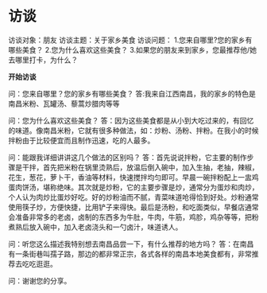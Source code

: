 # 访谈
访谈对象：朋友
访谈主题：关于家乡美食
访谈问题：
1.您来自哪里?您的家乡有哪些美食？
2.您为什么喜欢这些美食？
3.如果您的朋友来到家乡，您最推荐他/她去哪里打卡，为什么？

**开始访谈**

问：您来自哪里？您的家乡有哪些美食？
答:我来自江西南昌，我的家乡的特色是南昌米粉、瓦罐汤、藜蒿炒腊肉等等

问：您为什么喜欢这些美食？
答：因为这些美食都是从小到大吃过来的，有回忆的味道。像南昌米粉，它就有很多种做法，如：炒粉、汤粉、拌粉。在我小的时候拌粉由于比较便宜而且制作迅速，吃的人最多。

问：能跟我详细讲讲这几个做法的区别吗？
答：首先说说拌粉，它主要的制作步骤是干拌，首先把米粉在锅里烫熟后，放温后倒入碗中，加入生抽，老抽，辣椒，花生，葱花，萝卜干，香油等材料，快速搅拌均匀即可。早晨一碗拌粉配上一盅鸡蛋肉饼汤，堪称绝味。其次就是炒粉，它的主要步骤是炒，通常分为蛋炒和肉炒，个人认为肉炒比蛋炒好吃。好的炒粉油而不腻，青菜味道呛得恰到好处。炒粉通常使用筷子炒，方便快捷，比用铲子来得快。最后是汤粉，和吃面类似，早餐店通常会准备非常多的老卤，卤制的东西多为牛肚，牛肉，牛筋，鸡胗，鸡杂等等，把粉煮熟后放入碗中，加入老卤浇头和一勺卤汁，味道诱人。

问：听您这么描述我特别想去南昌品尝一下，有什么推荐的地方吗？
答：在南昌有一条街巷叫孺子路，那边的都非常正宗，各式各样的南昌本地美食都有，非常推荐去吃吃逛逛。

问：谢谢您的分享。